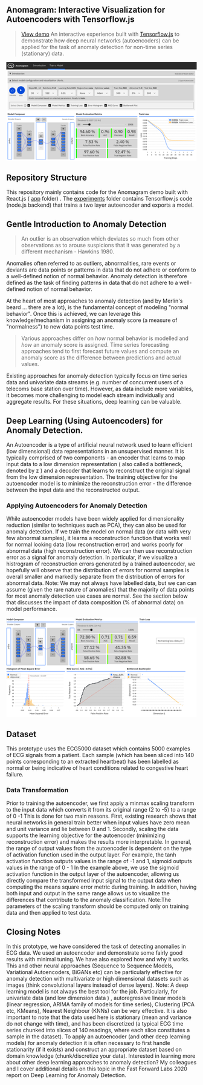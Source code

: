 ## Anomagram: Interactive Visualization for Autoencoders with Tensorflow.js


>  [View demo](http://victordibia.github.io/anomagram) An interactive experience built with [Tensorflow.js](http://tensorflow.org/js) to demonstrate how deep neural networks (autoencoders) can be applied for the task of anomaly detection for non-time series (stationary) data.

<img src="app/public/images/preview2.png">



## Repository Structure

This repository mainly contains code for the Anomagram demo built with React.js ( [app](/app) folder) . The [experiments](/experiments) folder
contains Tensorflow.js code (node.js backend) that trains a two layer autoencoder and exports a model.


## Gentle Introduction to Anomaly Detection

> An outlier is an observation which deviates so much from other observations as to arouse suspicions that it was generated by a different mechanism - Hawkins 1980.

Anomalies often referred to as outliers, abnormalities, rare events or deviants are data points or patterns in data that do not adhere or conform to a well-defined notion of normal behavior. Anomaly detection is therefore defined as the task of finding patterns in data that do not adhere to a well-defined notion of normal behavior. 

At the heart of most approaches to anomaly detection (and by Merlin's beard ... there are a lot), is the fundamental concept of modeling "normal behavior". Once this is achieved, we can leverage this knowledge/mechanism in assigning an anomaly score (a measure of "normalness") to new data points test time. 

> Various approaches differ on _how_ normal behavior is modelled and _how_ an anomaly score is assigned. Time series forecasting approaches tend to first forecast future values and compute an anomaly score as the difference between predictions and actual values.

Existing approaches for anomaly detection typically focus on time series data and univariate data streams (e.g. number of concurrent users of a telecoms base station over time). However, as data include more variables, it becomes more challenging to model each stream individually and aggregate results. For these situations, deep learning can be valuable. 

## Deep Learning (Using Autoencoders) for Anomaly Detection.

An Autoencoder is a type of artificial neural network used to learn efficient (low dimensional) data representations in an unsupervised manner. It is typically comprised of two components - an encoder that learns to map input data to a low dimension representation ( also called a bottleneck, denoted by z ) and a decoder that learns to reconstruct the original signal from the low dimension representation. The training objective for the autoencoder model is to minimize the reconstruction error - the difference between the input data and the reconstructed output.

### Applying Autoencoders for Anomaly Detection

While autoencoder models have been widely applied for dimensionality reduction (similar to techniques such as PCA), they can also be used for anomaly detection. If we train the model on normal data (or data with very few abnormal samples), it learns a reconstruction function that works well for normal looking data (low reconstruction error) and works poorly for abnormal data (high reconstruction error). We can then use reconstruction error as a signal for anomaly detection.
In particular, if we visualize a histrogram of reconstruction errors generated by a trained autoencoder, we hopefully will observe that the distribution of errors for normal samples is overall smaller and markedly separate from the distribution of errors for abnormal data.
Note: We may not always have labelled data, but we can can assume (given the rare nature of anomalies) that the majority of data points for most anomaly detection use cases are normal. See the section below that discusses the impact of data composition (% of abnormal data) on model performance.  

<img src="app/public/images/preview3.png">

## Dataset

This prototype uses the ECG5000 dataset which contains 5000 examples of ECG signals from a patient. Each sample (which has been sliced into 140 points corresponding to an extracted heartbeat) has been labelled as normal or being indicative of heart conditions related to congestive heart failure.

### Data Transformation
Prior to training the autoencoder, we first apply a minmax scaling transform to the input data which converts it from its original range (2 to -5) to a range of 0 -1 This is done for two main reasons. First, existing research shows that neural networks in general train better when input values have zero mean and unit variance and lie between 0 and 1. Secondly, scaling the data supports the learning objective for the autoencoder (minimizing reconstruction error) and makes the results more interpretable. In general, the range of output values from the autoencoder is dependent on the type of activation function used in the output layer. For example, the tanh activation function outputs values in the range of -1 and 1, sigmoid outputs values in the range of 0 - 1 In the example above, we use the sigmoid activation function in the output layer of the autoencoder, allowing us directly compare the transformed input signal to the output data when computing the means square error metric during training. In addition, having both input and output in the same range allows us to visualize the differences that contribute to the anomaly classification. Note:The parameters of the scaling transform should be computed only on training data and then applied to test data.


## Closing Notes
In this prototype, we have considered the task of detecting anomalies in ECG data. We used an autoencoder and demonstrate some fairly good results with minimal tuning. We have also explored how and why it works. This and other neural approaches (Sequence to Sequence Models, Variational Autoencoders, BiGANs etc) can be particularly effective for anomaly detection with multivariate or high dimensional datasets such as images (think convolutional layers instead of dense layers).
Note: A deep learning model is not always the best tool for the job. Particularly, for univariate data (and low dimension data ) , autoregressive linear models (linear regression, ARIMA family of models for time series), Clustering (PCA etc, KMeans), Nearest Neighbour (KNNs) can be very effective. It is also important to note that the data used here is stationary (mean and variance do not change with time), and has been discretized (a typical ECG time series chunked into slices of 140 readings, where each slice constitutes a sample in the dataset). To apply an autoencoder (and other deep learning models) for anomaly detection it is often necessary to first handle stationarity (if it exists) and construct an appropriate dataset based on domain knowledge (chunk/discretize your data). Interested in learning more about other deep learning approaches to anomaly detection? My colleagues and I cover additional details on this topic in the Fast Forward Labs 2020 report on Deep Learning for Anomaly Detection.